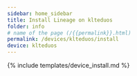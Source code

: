 ```yaml
---
sidebar: home_sidebar
title: Install Lineage on klteduos
folder: info
# name of the page (/{{permalink}}.html)
permalink: /devices/klteduos/install
device: klteduos
---
```

{% include templates/device_install.md %}
